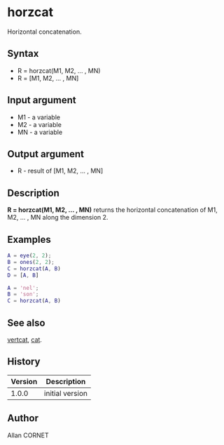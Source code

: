 # horzcat

Horizontal concatenation.

## Syntax

- R = horzcat(M1, M2, ... , MN)
- R = [M1, M2, ... , MN]

## Input argument

- M1 - a variable
- M2 - a variable
- MN - a variable

## Output argument

- R - result of [M1, M2, ... , MN]

## Description

  <p><b>R = horzcat(M1, M2, ... , MN)</b> returns the horizontal concatenation of M1, M2, ... , MN along the dimension 2.</p>

## Examples

```matlab
A = eye(2, 2);
B = ones(2, 2);
C = horzcat(A, B)
D = [A, B]
```

```matlab
A = 'nel';
B = 'son';
C = horzcat(A, B)
```

## See also

[vertcat](vertcat.md), [cat](cat.md).

## History

| Version | Description     |
| ------- | --------------- |
| 1.0.0   | initial version |

## Author

Allan CORNET
